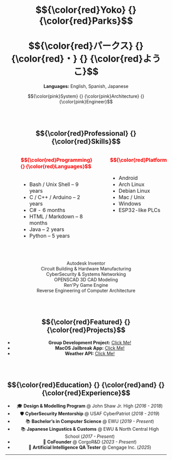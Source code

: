 
  
<h1 align="center"> $${\color{red}Yoko} {} {\color{red}Parks}$$  </h1>
<h1 align="center"> $${\color{red}パークス} {} {\color{red}・} {} {\color{red}ようこ}$$ </h1>

<div align="center">  
  
  **Languages:** English, Spanish, Japanese  </div>
 
<p div align="center"> 
  
  $${\color{pink}System} {} {\color{pink}Architecture} {} {\color{pink}Engineer}$$ </p>

</div>

  <br><br>

  

<h2 align="center"> $${\color{red}Professional} {} {\color{red}Skills}$$ </h2>

<!-- Scrollable table wrapper -->
<div style="overflow-x: auto; width: 100%;">

<table align="center" style="border-collapse: separate; border-spacing: 40px 0;">
  <tr>
    <td valign="top">
      <strong><span style="color:red">$${\color{red}Programming} {} {\color{red}Languages}$$</span></strong><br><br>
      <ul>
        <li>Bash / Unix Shell – 9 years</li>
        <li>C / C++ / Arduino – 2 years</li>
        <li> C# - 6 months</li>
        <li>HTML / Markdown – 8 months</li>
        <li>Java – 2 years</li>
        <li>Python – 5 years</li>
      </ul>
    </td>
    <td valign="top">
      <strong><span style="color:red">$${\color{red}Platforms}$$</span></strong><br><br>
      <ul>
        <li>Android</li>
        <li>Arch Linux</li>
        <li>Debian Linux</li>
        <li>Mac / Unix</li>
        <li>Windows</li>
        <li>ESP32-like PLCs</li>
      </ul>
    </td>
    <td valign="top">
      <strong><span style="color:red">$${\color{red}IDEs}$$</span></strong><br><br>
      <ul>
        <li>Atom</li>
        <li>CLion</li>
        <li>GCC / G++</li>
        <li>Intellij</li>
        <li>Python IDLE</li>
        <li>VSCode</li>
      </ul>
    </td>
  </tr>
</table>

</div>

<br>

<div align="center">
  <ul style="list-style: none; padding: 0;">
    <li>Autodesk Inventor</li>
    <li>Circuit Building & Hardware Manufacturing</li>
    <li>CyberSecurity & Systems Networking</li>
    <li>OPENSCAD 3D CAD Modeling</li>
    <li>Ren'Py Game Engine</li>
    <li>Reverse Engineering of Computer Architecture</li>
  </ul>
</div>



<br><br>

  <h2 align="center"> $${\color{red}Featured} {} {\color{red}Projects}$$ </h2>

<div align="center">

  - **Group Development Project:** [Click Me!](https://github.com/Hellothereyoko/spaghetti-mafia-copy) 
  - **MacOS Jailbreak App:** [Click Me!](https://github.com/Hellothereyoko/MacOS-Enable-Homebrew)
  - **Weather API:** [Click Me!](https://github.com/Hellothereyoko/My-Weather-API)

</div>



<br><br>

<h2 align="center"> $${\color{red}Education} {} {\color{red}and} {} {\color{red}Experience}$$ </h2>

<div align="center">  
  
  - 🎓 **Design & Modelling Program** @ John Shaw Jr. High (_2016 - 2018_)  
  - 🛡️ **CyberSecurity Mentorship** @ USAF CyberPatriot (_2018 - 2019_)  
  - 📚 **Bachelor’s in Computer Science** @ EWU (_2019 - Present_)
  - 📚 **Japanese Lingustics & Customs** @ EWU & North Central High School (_2017 - Present_)
  - 🚀 **CoFounder** @ CorgoR&D (_2023 - Present_)  
  - 🔧 **Artificial Intelligence QA Tester** @ Cengage Inc. (_2025_)
    
</div>

---

